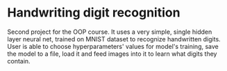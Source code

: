 # Handwriting digit recognition

Second project for the OOP course. It uses a very simple, single hidden layer neural net, trained on MNIST dataset to recognize handwritten digits. User is able to choose hyperparameters' values for model's training, save the model to a file, load it and feed images into it to learn what digits they contain.
